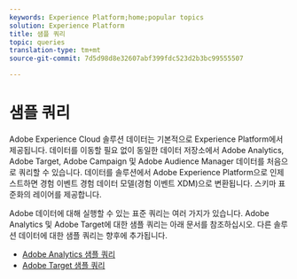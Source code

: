 ```yaml
---
keywords: Experience Platform;home;popular topics
solution: Experience Platform
title: 샘플 쿼리
topic: queries
translation-type: tm+mt
source-git-commit: 7d5d98d8e32607abf399fdc523d2b3bc99555507

---
```



# 샘플 쿼리

Adobe Experience Cloud 솔루션 데이터는 기본적으로 Experience Platform에서 제공됩니다. 데이터를 이동할 필요 없이 동일한 데이터 저장소에서 Adobe Analytics, Adobe Target, Adobe Campaign 및 Adobe Audience Manager 데이터를 처음으로 쿼리할 수 있습니다. 데이터를 솔루션에서 Adobe Experience Platform으로 인제스트하면 경험 이벤트 경험 데이터 모델(경험 이벤트 XDM)으로 변환됩니다. 스키마 표준화의 레이어를 제공합니다.

Adobe 데이터에 대해 실행할 수 있는 표준 쿼리는 여러 가지가 있습니다. Adobe Analytics 및 Adobe Target에 대한 샘플 쿼리는 아래 문서를 참조하십시오. 다른 솔루션 데이터에 대한 샘플 쿼리는 향후에 추가됩니다.

- [Adobe Analytics 샘플 쿼리](adobe-analytics.md)
- [Adobe Target 샘플 쿼리](adobe-target.md)
